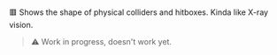 🟥 Shows the shape of physical colliders and hitboxes. Kinda like X-ray vision.

> ⚠️ Work in progress, doesn't work yet.
